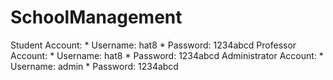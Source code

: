 # SchoolManagement
 Student Account: 
	* Username: hat8
	* Password: 1234abcd
 Professor Account:
	* Username: hat8
	* Password: 1234abcd
 Administrator Account:
	* Username: admin
	* Password: 1234abcd

